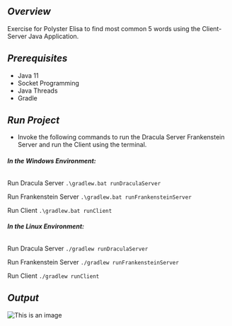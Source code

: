 ## *Overview*
Exercise for Polyster Elisa to find most common 5 words using the Client-Server Java Application.

## *Prerequisites*
* Java 11
* Socket Programming
* Java Threads
* Gradle 

## *Run Project*
* Invoke the following commands to run the Dracula Server Frankenstein Server and run the Client using the terminal.

###### ***In the Windows Environment:***

Run Dracula Server
```.\gradlew.bat runDraculaServer```

Run Frankenstein Server
```.\gradlew.bat runFrankensteinServer```

Run Client
```.\gradlew.bat runClient```



###### ***In the Linux Environment:***
Run Dracula Server
```./gradlew runDraculaServer```

Run Frankenstein Server
```./gradlew runFrankensteinServer```

Run Client
```./gradlew runClient```

## *Output*

![This is an image](https://i.postimg.cc/4xrzJ64y/Capture.jpg)
